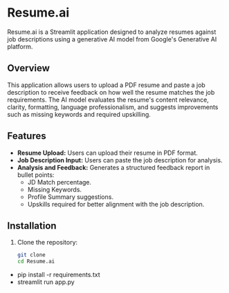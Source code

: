 # Resume.ai

Resume.ai is a Streamlit application designed to analyze resumes against job descriptions using a generative AI model from Google's Generative AI platform.

## Overview

This application allows users to upload a PDF resume and paste a job description to receive feedback on how well the resume matches the job requirements. The AI model evaluates the resume's content relevance, clarity, formatting, language professionalism, and suggests improvements such as missing keywords and required upskilling.

## Features

- **Resume Upload:** Users can upload their resume in PDF format.
- **Job Description Input:** Users can paste the job description for analysis.
- **Analysis and Feedback:** Generates a structured feedback report in bullet points:
  - JD Match percentage.
  - Missing Keywords.
  - Profile Summary suggestions.
  - Upskills required for better alignment with the job description.

## Installation

1. Clone the repository:

   ```bash
   git clone 
   cd Resume.ai

- pip install -r requirements.txt
- streamlit run app.py

